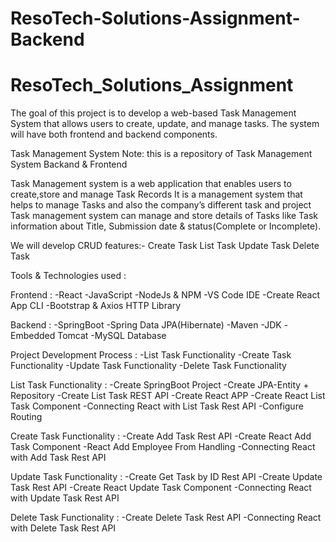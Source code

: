 # ResoTech-Solutions-Assignment-Backend
# ResoTech_Solutions_Assignment
The goal of this project is to develop a web-based Task Management System that allows users to create, update, and manage tasks. The system will have both frontend and backend components.

Task Management System
Note: this is a repository of Task Management System Backand & Frontend

Task Management system is a web application that enables users to create,store and manage Task Records
It is a management system that helps to manage Tasks and also the company’s different task and project
Task management system can manage and store details of Tasks like Task information about Title, Submission date & status(Complete or Incomplete).

We will develop CRUD features:-
Create Task
List Task
Update Task
Delete Task

Tools & Technologies used :

  Frontend :
    -React
    -JavaScript
    -NodeJs & NPM
    -VS Code IDE
    -Create React App CLI
    -Bootstrap & Axios HTTP Library
    
  Backend :
    -SpringBoot
    -Spring Data JPA(Hibernate)
    -Maven
    -JDK
    -Embedded Tomcat
    -MySQL Database

Project Development Process :
  -List Task Functionality
  -Create Task Functionality
  -Update Task Functionality
  -Delete Task Functionality

  List Task Functionality :
    -Create SpringBoot Project
    -Create JPA-Entity + Repository
    -Create List Task REST API
    -Create React APP
    -Create React List Task Component
    -Connecting React with List Task Rest API
    -Configure Routing
  
  Create Task Functionality :
    -Create Add Task Rest API
    -Create React Add Task Component
    -React Add Employee From Handling 
    -Connecting React with Add Task Rest API
  
  Update Task Functionality :
    -Create Get Task by ID Rest API
    -Create Update Task Rest API
    -Create React Update Task Component
    -Connecting React with Update Task Rest API

    
  Delete Task Functionality :
    -Create Delete Task Rest API
    -Connecting React with Delete Task Rest API
  
